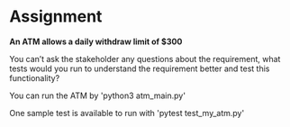 # Assignment

**An ATM allows a daily withdraw limit of $300**

You can’t ask the stakeholder any questions about the requirement, what tests would you run to understand the requirement better and test this functionality?

You can run the ATM by 'python3 atm_main.py'

One sample test is available to run with 'pytest test_my_atm.py'